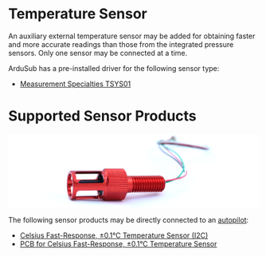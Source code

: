 # Temperature Sensor

An auxiliary external temperature sensor may be added for obtaining faster and more accurate readings than those from the integrated pressure sensors. Only one sensor may be connected at a time.

ArduSub has a pre-installed driver for the following sensor type:

* [Measurement Specialties TSYS01](https://www.te.com/commerce/DocumentDelivery/DDEController?Action=showdoc&DocId=Data+Sheet%7FTSYS01%7FA%7Fpdf%7FEnglish%7FENG_DS_TSYS01_A.pdf%7FG-NICO-018)


# Supported Sensor Products

<img src="/images/hardware/celsius.png" class="img-responsive img-center" style="max-height:600px;">

The following sensor products may be directly connected to an [autopilot](/introduction/hardware-options/required-hardware/autopilot.md):
* [Celsius Fast-Response, ±0.1°C Temperature Sensor (I2C)](https://bluerobotics.com/store/sensors-sonars-cameras/sensors/celsius-sensor-r1/)
* [PCB for Celsius Fast-Response, ±0.1°C Temperature Sensor](https://bluerobotics.com/store/sensors-sonars-cameras/sensors/celsius-sensor-pcb-r1/)
